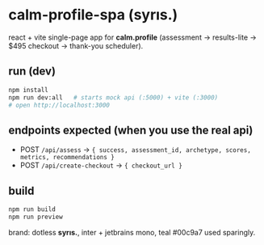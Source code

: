 # calm-profile-spa (syrıs.)
react + vite single-page app for **calm.profile** (assessment → results-lite → $495 checkout → thank-you scheduler).

## run (dev)
```bash
npm install
npm run dev:all   # starts mock api (:5000) + vite (:3000)
# open http://localhost:3000
```

## endpoints expected (when you use the real api)
- POST `/api/assess` → `{ success, assessment_id, archetype, scores, metrics, recommendations }`
- POST `/api/create-checkout` → `{ checkout_url }`

## build
```bash
npm run build
npm run preview
```

brand: dotless **syrıs.**, inter + jetbrains mono, teal #00c9a7 used sparingly.
